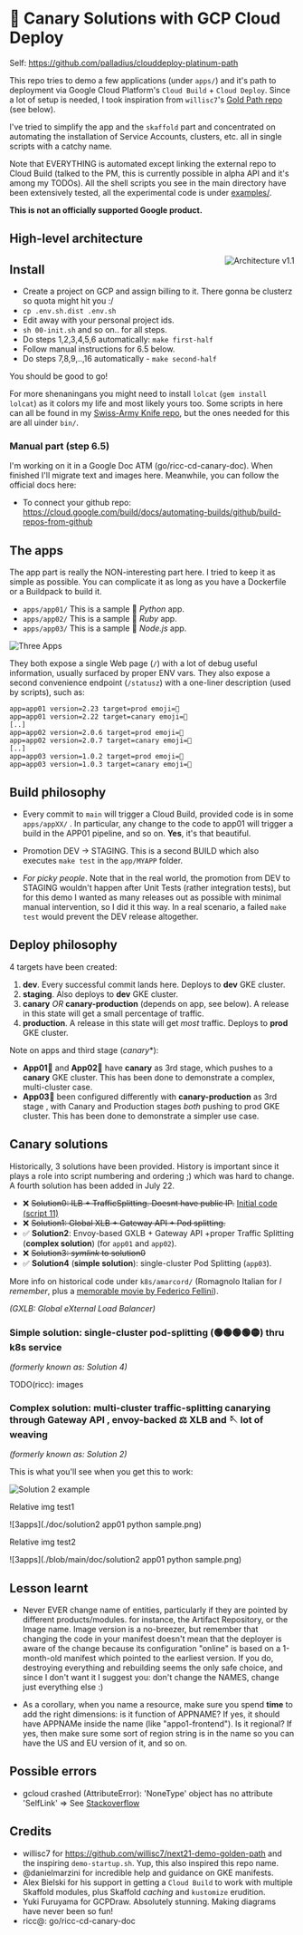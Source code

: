 # 🐤 Canary Solutions with GCP Cloud Deploy

Self: https://github.com/palladius/clouddeploy-platinum-path

This repo tries to demo a few applications (under `apps/`) and it's path to
deployment via Google Cloud Platform's `Cloud Build` + `Cloud Deploy`.
Since a lot of setup is needed, I took inspiration from `willisc7`'s
[Gold Path repo](https://github.com/willisc7/next21-demo-golden-path) (see below).

I've tried to simplify the app and the `skaffold` part and concentrated on
automating the installation of Service Accounts, clusters, etc. all in
single scripts with a catchy name.

Note that EVERYTHING is automated except linking the external repo to Cloud
Build (talked to the PM, this is currently possible in alpha API and it's
among my TODOs). All the shell scripts you see in the main directory have been
extensively tested, all the experimental code is under
[examples/](https://github.com/palladius/clouddeploy-platinum-path/tree/main/examples).

**This is not an officially supported Google product.**

## High-level architecture

<img src="https://github.com/palladius/clouddeploy-platinum-path/blob/main/doc/Ricc%20Canary%20deployment%202022.png" alt="Architecture v1.1" align='right' />


## Install

* Create a project on GCP and assign billing to it. There gonna be clusterz so quota might hit you :/
* `cp .env.sh.dist .env.sh`
* Edit away with your personal project ids.
* `sh 00-init.sh` and so on.. for all steps.
* Do steps 1,2,3,4,5,6 automatically: `make first-half`
* Follow manual instructions for 6.5 below.
* Do steps 7,8,9,..,16 automatically - `make second-half`

You should be good to go!

For more shenaningans you might need to install `lolcat` (`gem install lolcat`) as
it colors my life and most likely yours too. Some scripts in here can all be found
in my [Swiss-Army Knife repo](https://github.com/palladius/sakura/), but the ones needed
for this are all uinder `bin/`.

### Manual part (step 6.5)

I'm working on it in a Google Doc ATM (go/ricc-cd-canary-doc). When finished
I'll migrate text and images here. Meanwhile, you can follow the official docs here:

* To connect your github repo: https://cloud.google.com/build/docs/automating-builds/github/build-repos-from-github

## The apps

The app part is really the NON-interesting part here. I tried to keep it as simple as
possible. You can complicate it as long as you have a Dockerfile or a Buildpack
to build it.

* `apps/app01/` This is a sample 🐍 *Python* app.
* `apps/app02/` This is a sample 💎 *Ruby* app.
* `apps/app03/` This is a sample 🧊 *Node.js* app.

<img src="https://github.com/palladius/clouddeploy-platinum-path/blob/main/doc/3apps.png?raw=true" alt="Three Apps" align='center' />

They both expose a single Web page (`/`) with a lot of debug useful information, usually
surfaced by proper ENV vars. They also expose a second convenience endpoint (`/statusz`)
with a one-liner description (used by scripts), such as:

```
app=app01 version=2.23 target=prod emoji=🐍
app=app01 version=2.22 target=canary emoji=🐍
[..]
app=app02 version=2.0.6 target=prod emoji=💎
app=app02 version=2.0.7 target=canary emoji=💎
[..]
app=app03 version=1.0.2 target=prod emoji=🧊
app=app03 version=1.0.3 target=canary emoji=🧊
```

## Build philosophy

* Every commit to `main` will trigger a Cloud Build, provided code is in some `apps/appXX/` . In particular, any change to the code to app01 will trigger a build in the APP01 pipeline, and so on. **Yes**, it's that beautiful.

* Promotion DEV -> STAGING. This is a second BUILD which also executes `make test` in the
`app/MYAPP` folder.

* *For picky people*. Note that in the real world, the promotion from DEV to STAGING wouldn't happen after Unit Tests (rather integration tests), but for this demo I wanted as many releases out as possible with minimal manual intervention, so I did it this way. In a real scenario, a failed `make test` would prevent the DEV release altogether.

## Deploy philosophy

4 targets have been created:

1. **dev**. Every successful commit lands here. Deploys to **dev** GKE cluster.
1. **staging**. Also deploys to **dev** GKE cluster.
1. **canary** *OR* **canary-production** (depends on app, see below). A release in this state will get a small
  percentage of traffic.
2. **production**. A release in this state will get *most* traffic. Deploys to **prod** GKE cluster.

Note on apps and third stage (*canary**):

* **App01**🐍 and **App02**💎 have **canary** as 3rd stage, which pushes to a **canary** GKE cluster.
  This has been done to demonstrate a complex, multi-cluster case.
* **App03**🧊 been configured differently with **canary-production** as 3rd stage , with Canary and Production stages
  *both* pushing to prod GKE cluster. This has been done to demonstrate a simpler use case.

## Canary solutions

Historically, 3 solutions have been provided. History is important since it plays a role
into script numbering and ordering ;) which was hard to change. A fourth solution has been added in July 22.

* ❌ ~~Solution0: ILB + TrafficSplitting. Doesnt have public IP.~~ [Initial code (script 11)](https://github.com/palladius/clouddeploy-platinum-path/pull/3/files)
* ❌ ~~Solution1: Global XLB + Gateway API + Pod splitting.~~
* ✅ **Solution2**: Envoy-based GXLB + Gateway API +proper Traffic Splitting (**complex solution**) (for `app01` and `app02`).
* ❌ ~~Solution3: *symlink* to solution0~~
* ✅ **Solution4** (**simple solution**): single-cluster Pod Splitting (`app03`).

More info on historical code under `k8s/amarcord/` (Romagnolo Italian for *I remember*, plus a
[memorable movie by Federico Fellini](https://en.wikipedia.org/wiki/Amarcord)).

*(GXLB: Global eXternal Load Balancer)*

### Simple solution: single-cluster pod-splitting (🟢🟢🟢🟢🟡) thru k8s service

*(formerly known as: Solution 4)*

TODO(ricc): images

### Complex solution: multi-cluster traffic-splitting canarying through Gateway API , envoy-backed ⚖️ XLB and 🪡 lot of weaving

*(formerly known as: Solution 2)*

This is what you'll see when you get this to work:

<img src="https://github.com/palladius/clouddeploy-platinum-path/blob/main/doc/solution2 app01 python sample.png?raw=true" alt="Solution 2 example" align='center' />

Relative img test1

![3apps](./doc/solution2 app01 python sample.png)

Relative img test2

![3apps](./blob/main/doc/solution2 app01 python sample.png)


## Lesson learnt

* Never EVER change name of entities, particularly if they are pointed by different products/modules.
  for instance, the Artifact Repository, or the Image name. Image version is a no-breezer, but remember
  that changing the code in your manifest doesn't mean that the deployer is aware of the change because
  its configuration "online" is based on a 1-month-old manifest which pointed to the earliest version.
  If you do, destroying everything and rebuilding seems the only safe choice, and since I don't want it
  I suggest you: don't change the NAMES, change just everything else :)

* As a corollary, when you name a resource, make sure you spend **time** to add the right dimensions: is it
  function of APPNAME? If yes, it should have APPNAMe inside the name (like "appo1-frontend"). Is it
  regional? If yes, then make sure some sort of region string is in the name so you can have the US and EU
  version of it, and so on.


## Possible errors

* gcloud crashed (AttributeError): 'NoneType' object has no attribute 'SelfLink' => See
  [Stackoverflow](https://stackoverflow.com/questions/57031471/gcloud-crashed-attributeerror-nonetype-object-has-no-attribute-revisiontem)


## Credits

* willisc7 for https://github.com/willisc7/next21-demo-golden-path and the
   inspiring `demo-startup.sh`. Yup, this also inspired this repo name.
* @danielmarzini for incredible help and guidance on GKE manifests.
* Alex Bielski for his support in getting a `Cloud Build` to work with multiple
  Skaffold modules, plus Skaffold *caching* and `kustomize` erudition.
* Yuki Furuyama for GCPDraw. Absolutely stunning. Making diagrams have never been so fun!
* ricc@: go/ricc-cd-canary-doc
